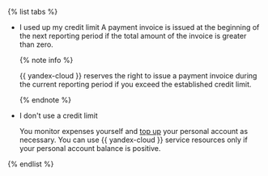 {% list tabs %}

* I used up my credit limit
  A payment invoice is issued at the beginning of the next reporting period if the total amount of the invoice is greater than zero.

  {% note info %}

  {{ yandex-cloud }} reserves the right to issue a payment invoice during the current reporting period if you exceed the established credit limit.

  {% endnote %}

* I don't use a credit limit

  You monitor expenses yourself and [top up](../operations/pay-the-bill.md) your personal account as necessary. You can use {{ yandex-cloud }} service resources only if your personal account balance is positive.

{% endlist %}

